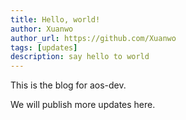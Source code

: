 ```yaml
---
title: Hello, world!
author: Xuanwo
author_url: https://github.com/Xuanwo
tags: [updates]
description: say hello to world
---
```


This is the blog for aos-dev.

We will publish more updates here.